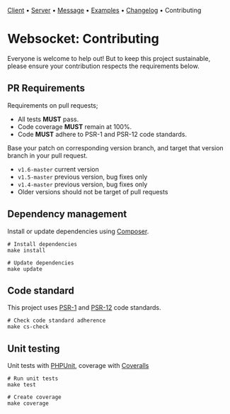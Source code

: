 [Client](Client.md) • [Server](Server.md) • [Message](Message.md) • [Examples](Examples.md) • [Changelog](Changelog.md) • Contributing

# Websocket: Contributing

Everyone is welcome to help out!
But to keep this project sustainable, please ensure your contribution respects the requirements below.

## PR Requirements

Requirements on pull requests;
* All tests **MUST** pass.
* Code coverage **MUST** remain at 100%.
* Code **MUST** adhere to PSR-1 and PSR-12 code standards.

Base your patch on corresponding version branch, and target that version branch in your pull request.

* `v1.6-master` current version
* `v1.5-master` previous version, bug fixes only
* `v1.4-master` previous version, bug fixes only
* Older versions should not be target of pull requests


## Dependency management

Install or update dependencies using [Composer](https://getcomposer.org/).

```
# Install dependencies
make install

# Update dependencies
make update
```

## Code standard

This project uses [PSR-1](https://www.php-fig.org/psr/psr-1/) and [PSR-12](https://www.php-fig.org/psr/psr-12/) code standards.
```
# Check code standard adherence
make cs-check
```

## Unit testing

Unit tests with [PHPUnit](https://phpunit.readthedocs.io/), coverage with [Coveralls](https://github.com/php-coveralls/php-coveralls)
```
# Run unit tests
make test

# Create coverage
make coverage
```
